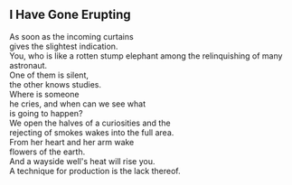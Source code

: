 I Have Gone Erupting
--------------------
As soon as the incoming curtains  
gives the slightest indication.  
You, who is like a rotten stump elephant among the relinquishing of many astronaut.  
One of them is silent,  
the other knows studies.  
Where is someone  
he cries, and when can we see what  
is going to happen?  
We open the halves of a curiosities and the  
rejecting of smokes wakes into the full area.  
From her heart and her arm wake  
flowers of the earth.  
And a wayside well's heat will rise you.  
A technique for production is the lack thereof.  
